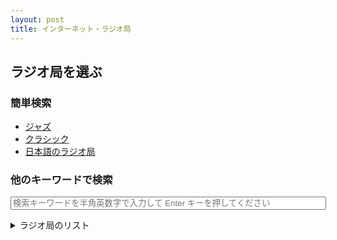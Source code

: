 ```yaml
---
layout: post
title: インターネット・ラジオ局
---
```

## ラジオ局を選ぶ
### 簡単検索
- [ジャズ](https://guskant.github.io/accessible/radiosearch.html?query=jazz)
- [クラシック](https://guskant.github.io/accessible/radiosearch.html?query=classic)
- [日本語のラジオ局](https://guskant.github.io/accessible/radiosearch.html?query=japan)

### 他のキーワードで検索
<form action="/accessible/radiosearch.html" method="get">
  <input type="text" id="search-box" size="60" name="query" placeholder="検索キーワードを半角英数字で入力して Enter キーを押してください">
</form>
<p />

<details><summary>ラジオ局のリスト</summary>
{% for radio in site.data.radios %}
- [{{ radio.name }}](/accessible/radio/{{ radio.id }}.html) {% endfor %}
</details>
